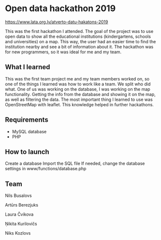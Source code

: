 # Open data hackathon 2019
https://www.lata.org.lv/atverto-datu-hakatons-2019

This was the first hackathon I attended. The goal of the project was to use open data to show all the educational institutions (kindergartens, schools and universities) on a map. This way, the user had an easier time to find the institution nearby and see a bit of information about it. The hackathon was for new programmers, so it was ideal for me and my team.
## What I learned
This was the first team project me and my team members worked on, so one of the things I learned was how to work like a team. We split who did what. One of us was working on the database, I was working on the map functionality. Getting the info from the database and showing it on the map, as well as filtering the data.
The most important thing I learned to use was OpenStreetMap with leaflet. This knowledge helped in further hackathons.
## Requirements

 - MySQL database
 - PHP
## How to launch
Create a database
Import the SQL file
If needed, change the database settings in www/functions/database.php

## Team
Nils Busalovs

Artūrs Berezjuks

Laura Čvikova

Ņikita Kurilovičs

Niks Kozlovs
